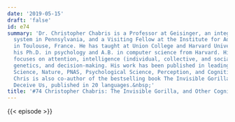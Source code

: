 ```yaml
---
date: '2019-05-15'
draft: 'false'
id: e74
summary: 'Dr. Christopher Chabris is a Professor at Geisinger, an integrated healthcare
  system in Pennsylvania, and a Visiting Fellow at the Institute for Advanced Study
  in Toulouse, France. He has taught at Union College and Harvard University. He received
  his Ph.D. in psychology and A.B. in computer science from Harvard. His research
  focuses on attention, intelligence (individual, collective, and social), behavior
  genetics, and decision-making. His work has been published in leading journals including
  Science, Nature, PNAS, Psychological Science, Perception, and Cognitive Science.
  Chris is also co-author of the bestselling book The Invisible Gorilla: How Our Intuitions
  Deceive Us, published in 20 languages.&nbsp;'
title: '#74 Christopher Chabris: The Invisible Gorilla, and Other Cognitive Illusions'
---
```

{{< episode >}}
